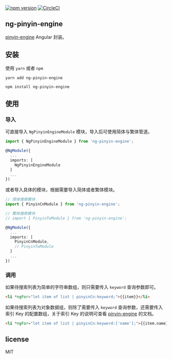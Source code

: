 [![npm version](https://badge.fury.io/js/ng-pinyin-engine.svg)](https://badge.fury.io/js/ng-pinyin-engine)
[![CircleCI](https://circleci.com/gh/cj0x39e/ng-pinyin-engine.svg?style=svg)](https://circleci.com/gh/cj0x39e/ng-pinyin-engine)

## ng-pinyin-engine

[pinyin-engine](https://github.com/aui/pinyin-engine) Angular 封装。

## 安装


使用 `yarn` 或者 `npm`
```
yarn add ng-pinyin-engine

npm install ng-pinyin-engine
```


## 使用

### 导入

可直接导入 `NgPinyinEngineModule` 模块，导入后可使用简体与繁体管道。

```typescript
import { NgPinyinEngineModule } from 'ng-pinyin-engine';

@NgModule({
  ...
  imports: [
    NgPinyinEngineModule
  ]
  ...
})
```

或者导入具体的模块，根据需要导入简体或者繁体模块。

```typescript
// 简体搜索模块
import { PinyinCnModule } from 'ng-pinyin-engine';

// 繁体搜索模块
// import { PinyinTwModule } from 'ng-pinyin-engine';

@NgModule({
  ...
  imports: [
    PinyinCnModule,
    // PinyinTwModule
  ]
  ...
})
``` 

### 调用

如果待搜索列表为简单的字符串数组，则只需要传入 `keyword` 查询参数即可。

```html
<li *ngFor="let item of list | pinyinCn:keyword;">{{item}}</li>
```

如果待搜索列表为对象数据组，则除了需要传入 `keyword` 查询参数，还需要传入索引 Key 的配置数组，关于索引 Key 的说明可查看 [pinyin-engine](https://github.com/aui/pinyin-engine) 的文档。

```html
<li *ngFor="let item of list | pinyinCn:keyword:['name'];">{{item.name}}</li>
```


## license

MIT

